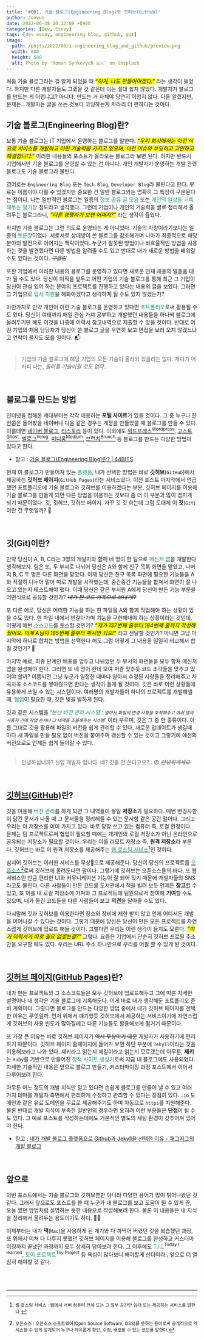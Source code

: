```yaml
---
title: '#001. 기술 블로그(Engineering Blog)와 깃허브(GitHub)'
author: Junvue
date: 2022-06-28 20:12:09 +0900
categories: [Dev, Essay]
tags: [dev essay, engineering blog, github, git]
image:
  path: /posts/2022/06/1-engineering_blog_and_github/preview.png
  width: 800
  height: 500
  alt: Photo by 'Roman Synkevych 🇺🇦' on Unsplash
---
```


처음 기술 블로그라는 걸 알게 되었을 때 _<mark>“이거, 나도 만들어야겠다.”</mark>_ 라는 생각이 들었다. 하지만 다른 개발자들도 그랬을 것 같은데 이는 절대 쉽지 않았다. 개발자가 블로그를 만드는 게 어렵냐고? 아니다. 만드는 거 자체야 당연히 어렵지 않다. 다들 알겠지만, 문제는.. 개발자는 글을 쓰는 것보다 코딩하는게 차라리 더 편하다는 것이다.

## 기술 블로그(Engineering Blog)란?

보통 기술 블로그는 IT 기업에서 운영하는 블로그를 말한다. _<mark>“우리 회사에서는 이런 식으로 서비스를 개발하고 이런 기술력을 가지고 있으며, 이런 이슈와 부딪히고 고민하고 해결합니다.”</mark>_ 이러한 내용들의 포스트가 올라오는 블로그라 보면 된다. 하지만 반드시 기업에서만 기술 블로그를 운영할 수 있는 건 아니다. 개인 개발자가 운영하는 개발 관련 블로그도 기술 블로그라 불린다.

영어로는 `Engineering Blog` 또는 `Tech Blog`, `Developer Blog`라 불린다고 한다. 부르는 이름이야 다를 수 있겠지만 중요한 건 일반 블로그와는 명확히 그 특징이 구분된다는 점이다. 나는 일반적인 블로그는 일종의 <font color="#159957">정보 공유 글 모음</font> 또는 <font color="#159957">개인의 일상을 기록해두는 일기장</font> 정도라고 생각했다. 그런데 기업이나 개인의 기술력을 글로 정리해서 올려두는 블로그라니, _<mark>“다른 경쟁자가 보면 어쩌지?”</mark>_ 라는 생각이 들었다.

하지만 기술 블로그는 그런 의도로 운영되는 게 아니었다. 기술의 자랑이라기보다는 일종의 <font color="#159957">토론장</font>이었다. 서로서로 상대방이 쓴 블로그를 참조해가며 나아가 최종적으로 해당 분야의 발전으로 이어지는 맥락이었다. 누군가 잘못된 방법이나 비효율적인 방법을 사용하는 것을 발견했다면 다른 방법을 알려줄 수도 있고 반대로 내가 새로운 방법을 배워갈 수도 있다는 것이다. _~~구글링~~_

또한 기업에서 이러한 내용의 블로그를 운영하고 있다면 새로운 인재 채용의 발돋움 대가 될 수도 있다. 당신이 이직을 앞두고 어떤 기업의 기술 블로그를 통해 최근 그 기업이 당신이 관심 있어 하는 분야의 프로젝트를 진행하고 있다는 내용의 글을 보았다. 그러면 그 기업으로 <font color="#159957">입사 지원</font>을 해봐야겠다고 생각하게 될 수도 있지 않겠는가?

마찬가지로 만약 개인이 이런 기술 블로그를 운영하고 있다면 <font color="#159957">포트폴리오</font>로써 활용될 수도 있다. 당신이 여태까지 매일 관심 가져 공부하고 개발했던 내용들을 하나씩 블로그에 올려두기만 해도 이것을 나중에 이력서 참고내역으로 제출할 수 있을 것이다. 반대로 어떤 기업의 채용 담당자가 당신이 쓴 블로그 글을 우연히 보고 면접을 보러 오지 않겠느냐고 연락이 올지도 모를 일이다. 📬
<br /><br />

> 기업의 기술 블로그에 해당 기업의 모든 기술이 올라와 있을리는 없다. 게다가 어차피 나는, _올려둘 기술이랄 것도 없다.._

<br />

## 블로그를 만드는 방법

인터넷을 접해온 세대부터는 각각 애용하는 **포털 사이트**가 있을 것이다. 그 중 누구나 한 번쯤은 들어봤을 네이버나 다음 같은 경우는 계정을 만들었을 때 블로그를 만들 수 있다. 이를테면 [네이버 블로그](https://section.blog.naver.com/), [티스토리](https://www.tistory.com/) 등이 있다. 이외에도 [워드프레스<sup>Wordpress</sup>](https://wordpress.com/ko/), [고스트<sup>Ghost</sup>](https://ghost.org/), [벨로그<sup>Velog</sup>](https://velog.io/), [미디움<sup>Medium</sup>](https://medium.com/), [브런치<sup>Brunch</sup>](https://brunch.co.kr/) 등 블로그를 만드는 다양한 방법이 있다고 한다.

- 참고 : [기술 블로그(Engineering Blog)란? &#124; 44BITS](https://www.44bits.io/ko/keyword/engineering-blog)

현재 이 블로그가 만들어져 있는 <font color="#159957">플랫폼</font>, 내가 선택한 방법은 바로 **깃허브**(`GitHub`)에서 제공하는 **깃허브 페이지**(`GitHub Pages`)라는 서비스였다. 이전 포스트 마지막에서 언급했던 포트폴리오에 기술 블로그와 깃허브를 이용하겠다는 부분, 깃허브 페이지를 이용해 기술 블로그를 만들게 되면 다른 방법을 이용하는 것보다 좀 더 이 부분과 많이 겹치게 되기 때문이었다. 깃, 깃허브, 깃허브 페이지. 자꾸 깃 깃 하는데 그럼 도대체 이 **깃**(`Git`)이란 건 무엇일까? 🤔

<br />

## 깃(Git)이란?

만약 당신이 A, B, C라는 3명의 개발자와 함께 네 명이 한 팀으로 <font color="#159957">메신저 앱</font>을 개발한다 생각해보자. 팀은 또, 두 부서로 나뉘어 당신은 A와 함께 친구 목록 화면을 맡았고, 나머지 B, C 두 명은 다른 화면을 맡았다. 이제 당신은 친구 목록 화면에 필요한 기능들을 A와 적절히 나누어 맡아 따로 개발을 시작했는데, 중간중간 기능들을 합쳐서 화면이 잘 나오고 있는지 테스트해야 했다. 이때 당신은 같은 부서원 A에게 당신이 만든 기능 부분을 어떤식으로 공유할 것인가? _~~내가 짠 코드 카톡으로 보내기!?~~_

또 다른 예로, 당신은 어떠한 기능을 하는 한 파일을 A와 함께 작업해야 하는 상황이 있을 수도 있다. 한 파일 내에서 번갈아가며 기능을 구현해내야 하는 상황이라는 것인데, 어떻게 매번 <font color="#159957">소스코드</font>를 토스할 것인가? _<mark>“제가 137번째 줄부터 184번째 줄까지 작성해뒀어요. 이제 A님이 185번째 줄부터 짜시면 되요!”</mark>_ 라고 전달할 것인가? 아니면 그냥 마지막에 하나로 합치는 방법을 선택한다 해도 그럼 어떻게 그 내용을 일일히 비교해서 합칠 것인가? 🫢

마지막 예로, 최종 단계인 배포를 앞두고 나뉘었던 두 부서의 화면들을 모두 합쳐 메신저 앱을 완성해야 한다. 그러면 또 네 명이 한데 모여 퍼즐 맞추듯 코드 조각들을 맞추고 있어야 할까? 이쯤되면 그냥 누군가 일정한 때마다 알아서 수정된 사항들을 정리해주고 차곡차곡 소스코드를 쌓아줬으면 한다는 생각이 들게 될 것이다. 깃은 바로 이런 상황들에 유용하게 쓰일 수 있는 시스템이다. 여러명의 개발자들이 하나의 프로젝트를 개발해낼 때, <font color="#159957">협업</font>이 필요한 때, 깃은 빛을 발하게 된다.

깃과 같은 시스템을 _‘<font color="#159957">분산 버전 관리 시스템</font> : <small>알아서 파일의 변경 사항을 추적해주고 여러 명의 사용자 간에 작업 순서나 그 내역을 조율해주는 시스템</small>’_ 이라 부르며, 깃은 그 중 한 종류이다. 이름 그대로 깃을 활용해 파일의 버전을 쉽게 관리할 수 있다. 새로운 업데이트가 생길때 마다 새 파일을 만들 필요 없이 버전을 붙여주며 갱신할 수 있는 것이고 그렇기에 예전의 버전으로도 언제든 쉽게 돌아갈 수 있다.
<br /><br />

> 안녕하십니까? 신입 개발자 입니다. 네? 깃을 안 쓴다고요?.. 😨 _<s>안녕히계세요.</s>_

<br />

## [깃허브(GitHub)](https://github.com/)란?

깃을 이용해 <font color="#159957">버전 관리</font>를 하게 되면 그 내역들이 쌓일 **저장소**가 필요하다. 매번 변경사항이 담긴 문서가 나올 때 그 문서들을 정리해둘 수 있는 문서함 같은 공간 말이다. 그리고 우리는 이 저장소를 이미 가지고 있다. 바로 당장 쓰고 있는 컴퓨터 즉, 로컬 환경이다. 문제는 팀 프로젝트로써 협업이 필요할 때에는 개개인의 로컬 저장소가 아닌 온라인으로 공유되는 저장소가 필요할 것이다. 우리는 이를 리모트 저장소 즉, **원격 저장소**라 부른다. 깃허브는 바로 이 원격 저장소를 제공해주는 <u><font color="#159957">웹 호스팅 서비스</font></u>[^fnt1]인 것이다.

심지어 깃허브는 이러한 서비스를 무상💸으로 제공해준다. 당신이 당신의 프로젝트를 <u><font color="#159957">오픈소스</font></u>[^fnt2]로써 깃허브에 올려둔다면 말이다. 그렇기에 깃허브는 오픈소스들의 바다, 또 웹 서비스인 만큼 편리한 UI와 커뮤니케이션 기능이 잘 되어 있기 때문에 개발자들의 SNS라고도 불린다. 다른 사람들이 만든 코드를 도서관에서 책을 빌려 보듯 언제든 **참고**할 수 있고, 또 이를 내 로컬 저장소에 가져와 그 프로젝트에 팀원으로서 참여해 **기여**할 수도 있으며, 내가 올린 코드들을 다른 사람들이 보고 **의견**을 달아줄 수도 있다.

다시말해 깃과 깃허브를 이용한다면 장소와 장비에 제한 받지 않고 언제 어디서든 개발을 이어나갈 수 있다는 것이다. 그렇기 때문에 당신은 당신이 만든 모든 프로젝트를 자연스럽게 깃허브에 업로드 해둘 것이다. 그렇다면 우리는 이런 생각이 들지도 모른다. _<mark>"이거 이력서가 따로 필요 없겠는걸?"</mark>_ 그렇다. 요즘은 기업에서 단순히 깃허브 프로필 주소만을 요구할 때도 있다. 우리는 URL 주소 하나만으로 우리를 어필 할 수 있게 된 것이다.

<br />

## [깃허브 페이지(GitHub Pages)](https://pages.github.com/)란?

내가 만든 프로젝트와 그 소스코드들은 모두 깃허브에 업로드해두고 그에 따른 자세한 설명이나 내 생각은 기술 블로그에 기록해둔다. 이게 바로 내가 생각해둔 포트폴리오 준비 계획이다. 그렇다면 블로그를 만드는 다양한 방법 중에서 내가 깃허브 페이지를 선택한 이유는 무엇일까. 먼저 위에서 얘기했듯 깃허브에서 제공하는 서비스이기에 자연스럽게 깃허브의 사용 빈도가 많아질테고 다른 기능들도 활용해보게 될거기 때문이다. 

또 가장 큰 이유는 바로 깃허브 페이지가 ~~역시 무상이기 때문~~ 개발자가 사용하기에 편리하기 때문이다. 깃허브 페이지 홈페이지에 들어가 보면 하단 부분에 `Jekyll`이라는 것을 이용해보라고 나와 있다. 제키라고 읽는지 제킬이라고 읽는지 모르겠는데 아무튼, **제키**는 `Ruby`를 기반으로 만들어진 <font color="#159957">정적 사이트 생성기</font>로써 지금 내 블로그에도 사용되었다. 자세한 기술적인 내용은 앞으로 블로그 만들기, 커스터마이징 과정 포스트에서 이어서 다루어보려 한다.

아무튼 어느 정도의 개발 지식만 알고 있다면 손쉽게 블로그를 만들어 낼 수 있고 여러 가지 테마를 개발자 측면에서 편리하게 수정하고 관리할 수 있다는 장점이 있다. `.io` 도메인과 같은 유료 도메인을 무료로 제공해주기도 하며 자동으로 `https`를 지원해준다. 물론 반대로 개발 지식이 부족한 일반인의 경우라면 오히려 이런 부분들은 **단점**이 될 수도 있다. 그 예로 포스트를 작성하는데에도 기본적인 별도의 세팅 환경이 갖추어져 있어야 한다.

- 참고 : [내가 개발 블로그 플랫폼으로 Github과 Jekyll을 선택한 이유 - 재그지그의 개발 블로그](https://wormwlrm.github.io/2018/07/07/Why-I-select-Github-and-Jekyll-for-my-development-blog.html?utm_medium=share)

<br />

## 앞으로
이번 포스트에서는 기술 블로그와 깃허브뿐만 아니라 다양한 용어가 많이 튀어나왔던 것 같다. 그래서 앞으로도 포스트를 쓸 때 누군가 내 블로그를 보고 도움이 될 수 있게 끔, 오늘 썼던 방법처럼 설명하는 듯한 내용으로 작성해보려 한다. 물론 이 내용들은 내 지식을 정리해서 올려두는 용도이기도 하다. 🙏🏻

이제부터는 내가 **맥**(`Mac`)을 사용하게 된 계기와 다 까먹어 버렸던 깃을 복습했던 과정, 또 위에서 미쳐 다 다루지 못했던 깃허브 페이지를 이용해 블로그를 완성하고 커스터마이징까지 끝냈던 과정까지 모두 상세히 담아보려 한다. 그 이후에도 <font color="#159957">T.I.L</font><sup>Today I learned</sup>, <font color="#159957">토이 프로젝트</font><sup>Toy Project</sup> 등 욕심이 많다보니 해야할게 산더미라.. 앞으로 더 열심히 해야할 것 같다.
<br /><br /><br /><br />

---
[^fnt1]: <small>웹 호스팅 서비스 : 웹에서 서버 컴퓨터 전체 또는 그 일부 공간만 임대 또는 제공하는 서비스를 말한다.</small>
[^fnt2]: <small>오픈소스 : 오픈소스 소프트웨어(Open Source Software, OSS)를 뜻하는 용어로써 공개적으로 엑세스할 수 있게 설계되어 누구나 자유롭게 확인, 수정, 배포할 수 있는 코드를 말한다.</small>